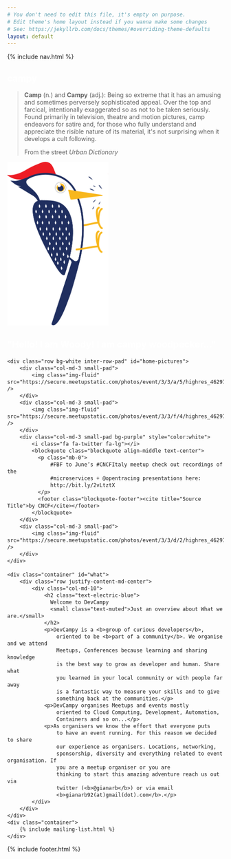 ```yaml
---
# You don't need to edit this file, it's empty on purpose.
# Edit theme's home layout instead if you wanna make some changes
# See: https://jekyllrb.com/docs/themes/#overriding-theme-defaults
layout: default
---
```

{% include nav.html %}

<div class="container-fluid">
	<div class="row featurette header bg-electric-blue">
		<div class="col-md-2"></div>
		<div class="col-md-4 text-center">
			<p>
				<h2 style="color:white" class="featurette-heading">campy</h2>
				<blockquote class="blockquote text-center">
			  <p class="mb-0">
	<b>Camp</b> (n.) and <b>Campy</b> (adj.): Being so extreme that it has an amusing
					and sometimes perversely sophisticated appeal. Over the top and
					farcical, intentionally exaggerated so as not to be taken seriously.
					Found primarily in television, theatre and motion pictures, camp
					endeavors for satire and, for those who fully understand and
					appreciate the risible nature of its material, it's not surprising
					when it develops a cult following.</p>
				  <footer class="blockquote-footer">From the street <cite title="Source Title">Urban Dictionary</cite></footer>
				</blockquote>
			</p>
		</div>
        <div class="col-md-4 text-right">
            <img src="/img/woody.png" style="max-height: 380px;" class="img-fluid">
            <h2 style="color:white">"Hello! I am Woody! I am <b>campy</b> woodpecker..."</h2>
        </div>
	</div>

	<div class="row bg-white inter-row-pad" id="home-pictures">
		<div class="col-md-3 small-pad">
			<img class="img-fluid" src="https://secure.meetupstatic.com/photos/event/3/3/a/5/highres_462973221.jpeg" />
		</div>
		<div class="col-md-3 small-pad">
			<img class="img-fluid" src="https://secure.meetupstatic.com/photos/event/3/3/f/4/highres_462973300.jpeg" />
		</div>
		<div class="col-md-3 small-pad bg-purple" style="color:white">
            <i class="fa fa-twitter fa-lg"></i>
            <blockquote class="blockquote align-middle text-center">
              <p class="mb-0">
                  #FBF to June’s #CNCFItaly meetup check out recordings of the
                  #microservices + @opentracing presentations here:
                  http://bit.ly/2vLtztX
              </p>
              <footer class="blockquote-footer"><cite title="Source Title">by CNCF</cite></footer>
			</blockquote>
		</div>
		<div class="col-md-3 small-pad">
			<img class="img-fluid" src="https://secure.meetupstatic.com/photos/event/3/3/d/2/highres_462973266.jpeg" />
		</div>
	</div>

	<div class="container" id="what">
		<div class="row justify-content-md-center">
			<div class="col-md-10">
				<h2 class="text-electric-blue">
				  Welcome to DevCampy
				  <small class="text-muted">Just an overview about What we are.</small>
				</h2>
				<p>DevCampy is a <b>group of curious developers</b>,
					oriented to be <b>part of a community</b>. We organise and we attend
					Meetups, Conferences because learning and sharing knowledge
					is the best way to grow as developer and human. Share what
					you learned in your local community or with people far away
					is a fantastic way to measure your skills and to give
					something back at the communities.</p>
				<p>DevCampy organises Meetups and events mostly
					oriented to Cloud Computing, Development, Automation,
					Containers and so on...</p>
				<p>As organisers we know the effort that everyone puts
					to have an event running. For this reason we decided to share
					our experience as organisers. Locations, networking,
					sponsorship, diversity and everything related to event organisation. If
					you are a meetup organiser or you are
					thinking to start this amazing adventure reach us out via
					twitter (<b>@gianarb</b>) or via email
					<b>gianarb92(at)gmail(dot).com</b>.</p>
			</div>
		</div>
	</div>
	<div class="container">
		{% include mailing-list.html %}
	</div>
</div>

{% include footer.html %}
